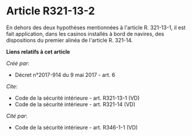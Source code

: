 # Article R321-13-2

En dehors des deux hypothèses mentionnées à l'article R. 321-13-1, il est fait application, dans les casinos installés à bord
de navires, des dispositions du premier alinéa de l'article R. 321-14.

**Liens relatifs à cet article**

_Créé par_:

  - Décret n°2017-914 du 9 mai 2017 - art. 6

_Cite_:

  - Code de la sécurité intérieure - art. R321-13-1 (VD)
  - Code de la sécurité intérieure - art. R321-14 (VD)

_Cité par_:

  - Code de la sécurité intérieure - art. R346-1-1 (VD)
